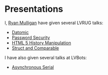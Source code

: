 Presentations
========================================
I, [Ryan Mulligan](http://www.ryantm.com) have given several LVRUG talks:
* [Datomic](https://docs.google.com/presentation/d/1m-O-VA_IvUlJdDtbl0HXhilycrfqlRpm8gTek5U_Kd0/edit)
* [Password Security](https://docs.google.com/presentation/d/1alg1qUbCiJQ8N3xrkvK4zawFeMdT-bg98Sn0H9hWkCI/edit)
* [HTML 5 History Manipulation](https://docs.google.com/present/edit?id=0AVLS-rcL51MAZGRocHpzY2JfNHQzanY0MmQ0)
* [Struct and Comparable](https://docs.google.com/presentation/d/1htWnZjg22D-Y7iTYwDMoEOVUqJsTj7GY4PM6UJek52o/edit)

I have also given several talks at LVBots:
* [Asynchronous Serial](https://docs.google.com/presentation/d/11k9_aieeviZhMJr3eq705HjO85tGOlBIbRBqXIrwySs/edit)